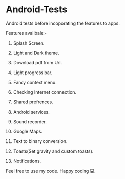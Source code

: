 # Android-Tests
Android tests before incoporating the features to apps.

Features availbale:-

1. Splash Screen.

2. Light and Dark theme.

3. Download pdf from Url.

4. Light progress bar.

5. Fancy context menu.

6. Checking Internet connection.

7. Shared prefrences.

8. Android services.

9. Sound recorder.

10. Google Maps.

11. Text to binary conversion.

12. Toasts(Set gravity and custom toasts).

13. Notifications.

Feel free to use my code. Happy coding 💻
